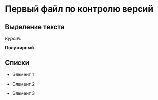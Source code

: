 # Первый файл по контролю версий 

## Выделение текста 

*Курсив.*

**Полужирный** 

## Списки
* Элемент 1

* Элемент 2

* Элемент 3